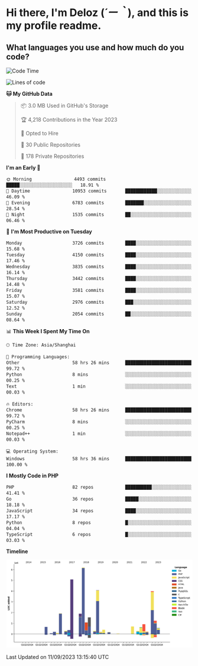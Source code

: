 # **Hi there, I'm Deloz (*´ー｀*), and this is my profile readme.**

## **What languages you use and how much do you code?**

<!--START_SECTION:waka-->
![Code Time](http://img.shields.io/badge/Code%20Time-2%2C365%20hrs%2012%20mins-blue)

![Lines of code](https://img.shields.io/badge/From%20Hello%20World%20I%27ve%20Written-32.9%20million%20lines%20of%20code-blue)

**🐱 My GitHub Data** 

> 📦 3.0 MB Used in GitHub's Storage 
 > 
> 🏆 4,218 Contributions in the Year 2023
 > 
> 💼 Opted to Hire
 > 
> 📜 30 Public Repositories 
 > 
> 🔑 178 Private Repositories 
 > 
**I'm an Early 🐤** 

```text
🌞 Morning                4493 commits        █████░░░░░░░░░░░░░░░░░░░░   18.91 % 
🌆 Daytime                10953 commits       ████████████░░░░░░░░░░░░░   46.09 % 
🌃 Evening                6783 commits        ███████░░░░░░░░░░░░░░░░░░   28.54 % 
🌙 Night                  1535 commits        ██░░░░░░░░░░░░░░░░░░░░░░░   06.46 % 
```
📅 **I'm Most Productive on Tuesday** 

```text
Monday                   3726 commits        ████░░░░░░░░░░░░░░░░░░░░░   15.68 % 
Tuesday                  4150 commits        ████░░░░░░░░░░░░░░░░░░░░░   17.46 % 
Wednesday                3835 commits        ████░░░░░░░░░░░░░░░░░░░░░   16.14 % 
Thursday                 3442 commits        ████░░░░░░░░░░░░░░░░░░░░░   14.48 % 
Friday                   3581 commits        ████░░░░░░░░░░░░░░░░░░░░░   15.07 % 
Saturday                 2976 commits        ███░░░░░░░░░░░░░░░░░░░░░░   12.52 % 
Sunday                   2054 commits        ██░░░░░░░░░░░░░░░░░░░░░░░   08.64 % 
```


📊 **This Week I Spent My Time On** 

```text
🕑︎ Time Zone: Asia/Shanghai

💬 Programming Languages: 
Other                    58 hrs 26 mins      █████████████████████████   99.72 % 
Python                   8 mins              ░░░░░░░░░░░░░░░░░░░░░░░░░   00.25 % 
Text                     1 min               ░░░░░░░░░░░░░░░░░░░░░░░░░   00.03 % 

🔥 Editors: 
Chrome                   58 hrs 26 mins      █████████████████████████   99.72 % 
PyCharm                  8 mins              ░░░░░░░░░░░░░░░░░░░░░░░░░   00.25 % 
Notepad++                1 min               ░░░░░░░░░░░░░░░░░░░░░░░░░   00.03 % 

💻 Operating System: 
Windows                  58 hrs 36 mins      █████████████████████████   100.00 % 
```

**I Mostly Code in PHP** 

```text
PHP                      82 repos            ██████████░░░░░░░░░░░░░░░   41.41 % 
Go                       36 repos            █████░░░░░░░░░░░░░░░░░░░░   18.18 % 
JavaScript               34 repos            ████░░░░░░░░░░░░░░░░░░░░░   17.17 % 
Python                   8 repos             █░░░░░░░░░░░░░░░░░░░░░░░░   04.04 % 
TypeScript               6 repos             █░░░░░░░░░░░░░░░░░░░░░░░░   03.03 % 
```



**Timeline**

![Lines of Code chart](https://raw.githubusercontent.com/deloz/deloz/main/assets/bar_graph.png)


 Last Updated on 11/09/2023 13:15:40 UTC
<!--END_SECTION:waka-->
